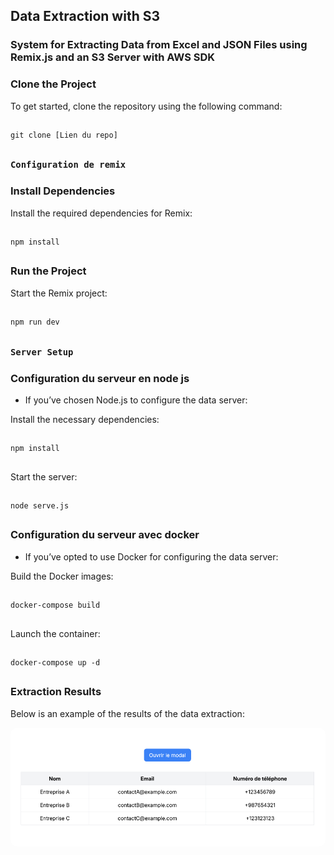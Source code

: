 ## Data Extraction with S3

### System for Extracting Data from Excel and JSON Files using Remix.js and an S3 Server with AWS SDK

### Clone the Project

To get started, clone the repository using the following command:

##

    git clone [Lien du repo]

##

### `Configuration de remix`

### Install Dependencies

Install the required dependencies for Remix:

##

    npm install

##

### Run the Project

Start the Remix project:

##

    npm run dev

##

### `Server Setup`

### Configuration du serveur en node js

- If you’ve chosen Node.js to configure the data server:

Install the necessary dependencies:

##

    npm install

##

Start the server:

##

    node serve.js

##

### Configuration du serveur avec docker

- If you’ve opted to use Docker for configuring the data server:

Build the Docker images:

##

    docker-compose build

##

Launch the container:

##

    docker-compose up -d

##

### Extraction Results

Below is an example of the results of the data extraction:

<div align="center">
  <img src="./img/result.jpg" alt="Images de resultat" style="border-radius: 10px;">
</div>
